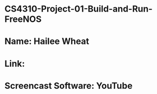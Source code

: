 # CS4310-Project-01-Build-and-Run-FreeNOS

# Name: Hailee Wheat
# Link: 
# Screencast Software: YouTube
